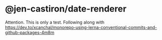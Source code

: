 # @jen-castiron/date-renderer

Attention. This is only a test.
Following along with https://dev.to/xcanchal/monorepo-using-lerna-conventional-commits-and-github-packages-4m8m
